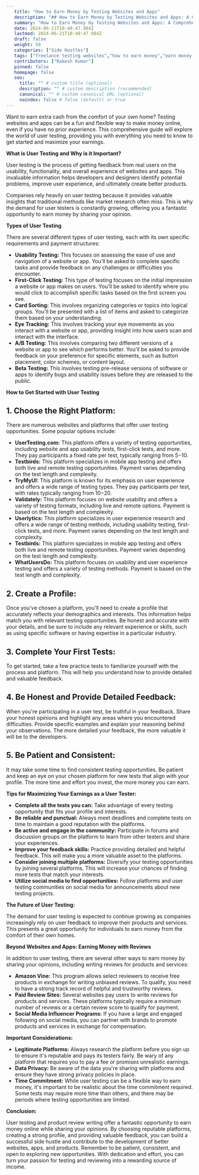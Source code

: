 ```yaml
---
   title: "How to Earn Money by Testing Websites and Apps"
   description: "## How to Earn Money by Testing Websites and Apps: A Comprehensive Guide to User Testing and Reviews "
   summary: "How to Earn Money by Testing Websites and Apps: A Comprehensive Guide to User Testing and Reviews "
   date: 2024-06-21T10:48:47.984Z
   lastmod: 2024-06-21T10:48:47.984Z
   draft: false
   weight: 50
   categories: ["Side Hustles"]
   tags: ["freelance testing websites","how to earn money","earn money online","earn money amazon reviews"]
   contributors: ["Rakesh Kumar"]
   pinned: false
   homepage: false
   seo:
     title: "" # custom title (optional)
     description: "" # custom description (recommended)
     canonical: "" # custom canonical URL (optional)
     noindex: false # false (default) or true
---
```


Want to earn extra cash from the comfort of your own home? Testing websites and apps can be a fun and flexible way to make money online, even if you have no prior experience. This comprehensive guide will explore the world of user testing, providing you with everything you need to know to get started and maximize your earnings.

**What is User Testing and Why is it Important?**

User testing is the process of getting feedback from real users on the usability, functionality, and overall experience of websites and apps. This invaluable information helps developers and designers identify potential problems, improve user experience, and ultimately create better products.

Companies rely heavily on user testing because it provides valuable insights that traditional methods like market research often miss. This is why the demand for user testers is constantly growing, offering you a fantastic opportunity to earn money by sharing your opinion.

**Types of User Testing**

There are several different types of user testing, each with its own specific requirements and payment structures:

- **Usability Testing:** This focuses on assessing the ease of use and navigation of a website or app. You'll be asked to complete specific tasks and provide feedback on any challenges or difficulties you encounter.
- **First-Click Testing:** This type of testing focuses on the initial impression a website or app makes on users. You'll be asked to identify where you would click to accomplish specific tasks based on the first screen you see.
- **Card Sorting:** This involves organizing categories or topics into logical groups. You'll be presented with a list of items and asked to categorize them based on your understanding.
- **Eye Tracking:** This involves tracking your eye movements as you interact with a website or app, providing insight into how users scan and interact with the interface.
- **A/B Testing:** This involves comparing two different versions of a website or app to see which performs better. You'll be asked to provide feedback on your preference for specific elements, such as button placement, color schemes, or content layout.
- **Beta Testing:** This involves testing pre-release versions of software or apps to identify bugs and usability issues before they are released to the public.

**How to Get Started with User Testing**

## 1. Choose the Right Platform:

There are numerous websites and platforms that offer user testing opportunities. Some popular options include:

- **UserTesting.com:** This platform offers a variety of testing opportunities, including website and app usability tests, first-click tests, and more. They pay participants a fixed rate per test, typically ranging from $5-$10.
- **Testbirds:** This platform specializes in mobile app testing and offers both live and remote testing opportunities. Payment varies depending on the test length and complexity.
- **TryMyUI:** This platform is known for its emphasis on user experience and offers a wide range of testing types. They pay participants per test, with rates typically ranging from $10-$20.
- **Validately:** This platform focuses on website usability and offers a variety of testing formats, including live and remote options. Payment is based on the test length and complexity.
- **Userlytics:** This platform specializes in user experience research and offers a wide range of testing methods, including usability testing, first-click tests, and more. Payment varies depending on the test length and complexity.
- **Testbirds:** This platform specializes in mobile app testing and offers both live and remote testing opportunities. Payment varies depending on the test length and complexity.
- **WhatUsersDo:** This platform focuses on usability and user experience testing and offers a variety of testing methods. Payment is based on the test length and complexity.

## 2. Create a Profile:

Once you've chosen a platform, you'll need to create a profile that accurately reflects your demographics and interests. This information helps match you with relevant testing opportunities. Be honest and accurate with your details, and be sure to include any relevant experience or skills, such as using specific software or having expertise in a particular industry.

## 3. Complete Your First Tests:

To get started, take a few practice tests to familiarize yourself with the process and platform. This will help you understand how to provide detailed and valuable feedback.

## 4. Be Honest and Provide Detailed Feedback:

When you're participating in a user test, be truthful in your feedback. Share your honest opinions and highlight any areas where you encountered difficulties. Provide specific examples and explain your reasoning behind your observations. The more detailed your feedback, the more valuable it will be to the developers.

## 5. Be Patient and Consistent:

It may take some time to find consistent testing opportunities. Be patient and keep an eye on your chosen platform for new tests that align with your profile. The more time and effort you invest, the more money you can earn.

**Tips for Maximizing Your Earnings as a User Tester:**

- **Complete all the tests you can:** Take advantage of every testing opportunity that fits your profile and interests.
- **Be reliable and punctual:** Always meet deadlines and complete tests on time to maintain a good reputation with the platforms.
- **Be active and engage in the community:** Participate in forums and discussion groups on the platform to learn from other testers and share your experiences.
- **Improve your feedback skills:** Practice providing detailed and helpful feedback. This will make you a more valuable asset to the platforms.
- **Consider joining multiple platforms:** Diversify your testing opportunities by joining several platforms. This will increase your chances of finding more tests that match your interests.
- **Utilize social media to find opportunities:** Follow platforms and user testing communities on social media for announcements about new testing projects.

**The Future of User Testing:**

The demand for user testing is expected to continue growing as companies increasingly rely on user feedback to improve their products and services. This presents a great opportunity for individuals to earn money from the comfort of their own homes.

**Beyond Websites and Apps: Earning Money with Reviews**

In addition to user testing, there are several other ways to earn money by sharing your opinions, including writing reviews for products and services:

- **Amazon Vine:** This program allows select reviewers to receive free products in exchange for writing unbiased reviews. To qualify, you need to have a strong track record of helpful and trustworthy reviews.
- **Paid Review Sites:** Several websites pay users to write reviews for products and services. These platforms typically require a minimum number of reviews or a certain review score to qualify for payment.
- **Social Media Influencer Programs:** If you have a large and engaged following on social media, you can partner with brands to promote products and services in exchange for compensation.

**Important Considerations:**

- **Legitimate Platforms:** Always research the platform before you sign up to ensure it's reputable and pays its testers fairly. Be wary of any platform that requires you to pay a fee or promises unrealistic earnings.
- **Data Privacy:** Be aware of the data you're sharing with platforms and ensure they have strong privacy policies in place.
- **Time Commitment:** While user testing can be a flexible way to earn money, it's important to be realistic about the time commitment required. Some tests may require more time than others, and there may be periods where testing opportunities are limited.

**Conclusion:**

User testing and product review writing offer a fantastic opportunity to earn money online while sharing your opinions. By choosing reputable platforms, creating a strong profile, and providing valuable feedback, you can build a successful side hustle and contribute to the development of better websites, apps, and products. Remember to be patient, consistent, and open to exploring new opportunities. With dedication and effort, you can turn your passion for testing and reviewing into a rewarding source of income.

